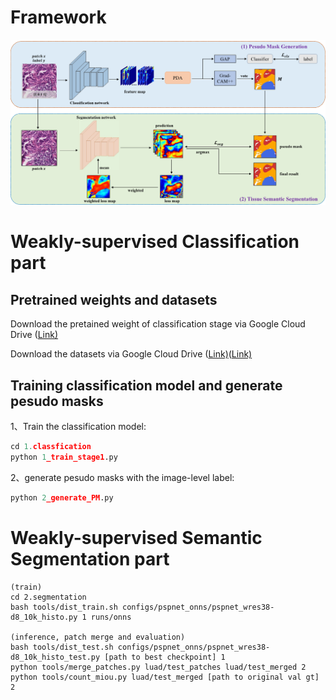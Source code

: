 # Framework

![framework](framework.png)



# Weakly-supervised Classification part

## Pretrained weights and datasets

Download the pretained weight of classification stage via Google Cloud Drive ([Link)](https://drive.google.com/file/d/1Rka2SzqAwxUEFb28tbmiy2anhkkFOnTg/view?usp=drive_link)

Download the datasets via Google Cloud Drive ([Link)](https://drive.google.com/file/d/1lWAeCp6UN30VRVmqv97kA2sJ1Pp2frhC/view?usp=drive_link)([Link)](https://drive.google.com/file/d/178eSM9xs5jITt5P2kjaswDlJzwlU5gps/view?usp=drive_link)

## Training classification model and generate pesudo masks

1、Train the classification model:

```python
cd 1.classfication
python 1_train_stage1.py
```

2、generate pesudo masks with the image-level label:

```python
python 2_generate_PM.py
```

# Weakly-supervised Semantic Segmentation part
    
    (train)
    cd 2.segmentation
    bash tools/dist_train.sh configs/pspnet_onns/pspnet_wres38-d8_10k_histo.py 1 runs/onns
    
    (inference, patch merge and evaluation)
    bash tools/dist_test.sh configs/pspnet_onns/pspnet_wres38-d8_10k_histo_test.py [path to best checkpoint] 1
    python tools/merge_patches.py luad/test_patches luad/test_merged 2
    python tools/count_miou.py luad/test_merged [path to original val gt] 2



